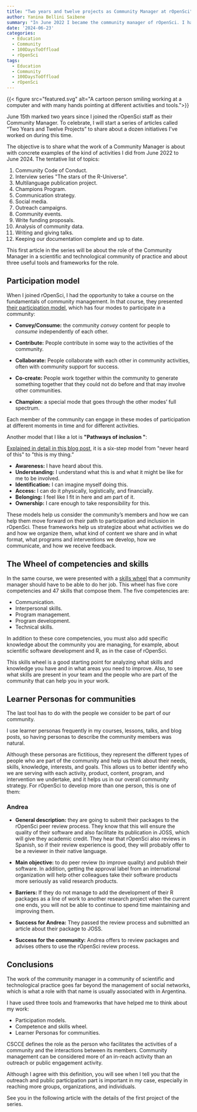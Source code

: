 ```yaml
---
title: "Two years and twelve projects as Community Manager at rOpenSci"
author: Yanina Bellini Saibene
summary: "In June 2022 I became the community manager of rOpenSci. I have learned a lot during this time. I am going to share 12 projects I was involved in these two years to tell you more about the kind of work and activities a community manager of a technology community of practice does." 
date: '2024-06-23'
categories:
  - Education
  - Community
  - 100DaysToOffload
  - rOpenSci
tags:
  - Education
  - Community
  - 100DaysToOffload
  - rOpenSci
---
```


{{< figure src="featured.svg" alt="A cartoon person smiling working at a computer and with many hands pointing at different activities and tools.">}}

June 15th marked two years since I joined the rOpenSci staff as their Community Manager. To celebrate, I will start a series of articles called “Two Years and Twelve Projects” to share about a dozen initiatives I've worked on during this time.

The objective is to share what the work of a Community Manager is about with concrete examples of the kind of activities I did from June 2022 to June 2024. The tentative list of topics:

1. Community Code of Conduct.
2. Interview series "The stars of the R-Universe".
3. Multilanguage publication project.
4. Champions Program.
5. Communication strategy.
6. Social media. 
7. Outreach campaigns.
8. Community events.
9. Write funding proposals.
10. Analysis of community data.
11. Writing and giving talks.
12. Keeping our documentation complete and up to date. 

This first article in the series will be about the role of the Community Manager in a scientific and technological community of practice and about three useful tools and frameworks for the role.  

## Participation model 

When I joined rOpenSci, I had the opportunity to take a course on the fundamentals of community management. In that course, they presented [their participation model](https://www.cscce.org/resources/cpm/), which has four modes to participate in a community:

* **Convey/Consume:** the community *convey* content for people to *consume* independently of each other.

* **Contribute:** People contribute in some way to the activities of the community.

* **Collaborate:** People collaborate with each other in community activities, often with community support for success. 

* **Co-create:** People work together within the community to generate something together that they could not do before and that may involve other communities.

* **Champion:** a special mode that goes through the other modes’ full spectrum. 

Each member of the community can engage in these modes of participation at different moments in time and for different activities. 

Another model that I like a lot is **"Pathways of inclusion "**: 

[Explained in detail in this blog post](https://www.harihareswara.net/posts/2022/the-pathway-to-inclusion-insight-from-alex-bayley/), it is a six-step model from "never heard of this" to "this is my thing.”

* **Awareness:** I have heard about this.
* **Understanding:** I understand what this is and what it might be like for me to be involved.
* **Identification:** I can imagine myself doing this.
* **Access:** I can do it physically, logistically, and financially.
* **Belonging:** I feel like I fit in here and am part of it. 
* **Ownership:** I care enough to take responsibility for this.

These models help us consider the community’s members and how we can help them move forward on their path to participation and inclusion in rOpenSci. These frameworks help us strategize about what activities we do and how we organize them, what kind of content we share and in what format, what programs and interventions we develop, how we communicate, and how we receive feedback.

## The Wheel of competencies and skills

In the same course, we were presented with a [skills wheel](https://zenodo.org/records/4437294) that a community manager should have to be able to do her job.  This wheel has five core competencies and 47 skills that compose them. The five competencies are:

* Communication.
* Interpersonal skills.
* Program management.
* Program development.
* Technical skills.

In addition to these core competencies, you must also add specific knowledge about the community you are managing, for example, about scientific software development and R, as in the case of rOpenSci.

This skills wheel is a good starting point for analyzing what skills and knowledge you have and in what areas you need to improve.  Also, to see what skills are present in your team and the people who are part of the community that can help you in your work.

## Learner Personas for communities  

The last tool has to do with the people we consider to be part of our community.  

I use learner personas frequently in my courses, lessons, talks, and blog posts, so having personas to describe the community members was natural.

Although these personas are fictitious, they represent the different types of people who are part of the community and help us think about their needs, skills, knowledge, interests, and goals.  This allows us to better identify who we are serving with each activity, product, content, program, and intervention we undertake, and it helps us in our overall community strategy.  For rOpenSci to develop more than one person, this is one of them:

### Andrea

* **General description:** they are going to submit their packages to the rOpenSci peer review process. They know that this will ensure the quality of their software and also facilitate its publication in JOSS, which will give they academic credit. They hear that rOpenSci also reviews in Spanish, so if their review experience is good, they will probably offer to be a reviewer in their native language. 

* **Main objective:** to do peer review (to improve quality) and publish their software. In addition, getting the approval label from an international organization will help other colleagues take their software products more seriously as valid research products.

* **Barriers:** If they do not manage to add the development of their R packages as a line of work to another research project when the current one ends, you will not be able to continue to spend time maintaining and improving them. 

* **Success for Andrea:** They passed the review process and submitted an article about their package to JOSS. 

* **Success for the community:** Andrea offers to review packages and advises others to use the rOpenSci review process.

## Conclusions

The work of the community manager in a community of scientific and technological practice goes far beyond the management of social networks, which is what a role with that name is usually associated with in Argentina. 

I have used three tools and frameworks that have helped me to think about my work:

* Participation models.
* Competence and skills wheel.
* Learner Personas for communities.

CSCCE defines the role as the person who facilitates the activities of a community and the interactions between its members. Community management can be considered more of an in-reach activity than an outreach or public engagement activity.

Although I agree with this definition, you will see when I tell you that the outreach and public participation part is important in my case, especially in reaching more groups, organizations, and individuals.

See you in the following article with the details of the first project of the series.

